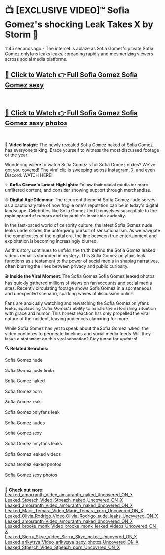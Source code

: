 # 📺 [EXCLUSIVE VIDEO]™ Sofia Gomez's shocking Leak Takes X by Storm 🚀

1145 seconds ago - The internet is ablaze as Sofia Gomez's private Sofia Gomez onlyfans leaks leaks, spreading rapidly and mesmerizing viewers across social media platforms.

<h2><a href="https://github-6l9.pages.dev/link1">🔗 Click to Watch 👉 Full Sofia Gomez Sofia Gomez sexy</a></h2><br>
<h2><a href="https://github-6l9.pages.dev/link2">🔗 Click to Watch 👉 Full Sofia Gomez Sofia Gomez sexy photos</a></h2><br>

🎥 **Video Insight**: The newly revealed Sofia Gomez naked of Sofia Gomez has everyone talking. Brace yourself to witness the most discussed footage of the year!

Wondering where to watch Sofia Gomez's full Sofia Gomez nudes? We've got you covered! The viral clip is sweeping across Instagram, X, and even Discord. WATCH HERE!

✨ **Sofia Gomez's Latest Highlights**: Follow their social media for more unfiltered content, and consider showing support through merchandise.

🌐 **Digital Age Dilemma**: The recurrent theme of Sofia Gomez nude serves as a cautionary tale of how fragile one's reputation can be in today's digital landscape. Celebrities like Sofia Gomez find themselves susceptible to the rapid spread of rumors and the public's insatiable curiosity.

In the fast-paced world of celebrity culture, the latest Sofia Gomez nude leaks underscores the unforgiving pursuit of sensationalism. As we navigate the complexities of the digital era, the line between true entertainment and exploitation is becoming increasingly blurred.

As this story continues to unfold, the truth behind the Sofia Gomez leaked videos remains shrouded in mystery. This Sofia Gomez onlyfans leak functions as a testament to the power of social media in shaping narratives, often blurring the lines between privacy and public curiosity.

🎬 **Inside the Viral Moment**: The Sofia Gomez Sofia Gomez leaked photos has quickly gathered millions of views on fan accounts and social media sites. Recently circulating footage shows Sofia Gomez in a spontaneous and unexpected scenario, sparking waves of discussion online.

Fans are anxiously watching and rewatching the Sofia Gomez onlyfans leaks, applauding Sofia Gomez's ability to handle the astonishing situation with grace and humor. This honest reaction has only propelled the viral nature of the incident, leaving audiences clamoring for more.

While Sofia Gomez has yet to speak about the Sofia Gomez naked, the video continues to permeate timelines and social media feeds. Will they issue a statement on this viral sensation? Stay tuned for updates!

<strong>🔍 Related Searches:</strong>

Sofia Gomez nude
<br><br>
Sofia Gomez nude leaks
<br><br>
Sofia Gomez naked
<br><br>
Sofia Gomez porn
<br><br>
Sofia Gomez leak
<br><br>
Sofia Gomez onlyfans leak
<br><br>
Sofia Gomez nudes
<br><br>
Sofia Gomez sexy
<br><br>
Sofia Gomez onlyfans leaks
<br><br>
Sofia Gomez leaked videos
<br><br>
Sofia Gomez leaked photos
<br><br>
Sofia Gomez sexy photos
<br><br>



<strong>🔗 Check out more:</strong><br>
<a href="./Leaked_amouranth_Video_amouranth_naked_Uncovered_ON_X.md">Leaked_amouranth_Video_amouranth_naked_Uncovered_ON_X</a><br>
<a href="./Leaked_Stpeach_Video_Stpeach_naked_Uncovered_ON_X.md">Leaked_Stpeach_Video_Stpeach_naked_Uncovered_ON_X</a><br>
<a href="./Leaked_amouranth_Video_amouranth_naked_Uncovered_ON_X.md">Leaked_amouranth_Video_amouranth_naked_Uncovered_ON_X</a><br>
<a href="./Leaked_Marie_Temara_Video_Marie_Temara_porn_Uncovered_ON_X.md">Leaked_Marie_Temara_Video_Marie_Temara_porn_Uncovered_ON_X</a><br>
<a href="./Leaked_Olivia_Rodrigo_Video_Olivia_Rodrigo_nude_leaks_Uncovered_ON_X.md">Leaked_Olivia_Rodrigo_Video_Olivia_Rodrigo_nude_leaks_Uncovered_ON_X</a><br>
<a href="./Leaked_amouranth_Video_amouranth_naked_Uncovered_ON_X.md">Leaked_amouranth_Video_amouranth_naked_Uncovered_ON_X</a><br>
<a href="./Leaked_brooke_monk_Video_brooke_monk_leaked_videos_Uncovered_ON_X.md">Leaked_brooke_monk_Video_brooke_monk_leaked_videos_Uncovered_ON_X</a><br>
<a href="./Leaked_Sierra_Skye_Video_Sierra_Skye_naked_Uncovered_ON_X.md">Leaked_Sierra_Skye_Video_Sierra_Skye_naked_Uncovered_ON_X</a><br>
<a href="./Leaked_arikytsya_Video_arikytsya_sexy_photos_Uncovered_ON_X.md">Leaked_arikytsya_Video_arikytsya_sexy_photos_Uncovered_ON_X</a><br>
<a href="./Leaked_Stpeach_Video_Stpeach_porn_Uncovered_ON_X.md">Leaked_Stpeach_Video_Stpeach_porn_Uncovered_ON_X</a><br>
